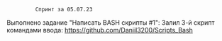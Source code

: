              Спринт за 05.07.23

Выполнено задание "Написать BASH скрипты #1":
Залил 3-й скрипт командами ввода:
https://github.com/Daniil3200/Scripts_Bash
